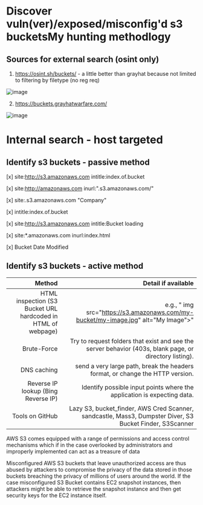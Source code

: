 # Discover vuln(ver)/exposed/misconfig'd s3 bucketsMy hunting methodlogy

## Sources for external search (osint only)

1. https://osint.sh/buckets/ - a little better than grayhat because not limited to filtering by filetype (no reg req) 

![image](https://github.com/ex16x41/bugbounty/assets/44981946/ef73ae2b-67e6-4e02-b418-0873517125a1)

2. https://buckets.grayhatwarfare.com/

![image](https://github.com/ex16x41/bugbounty/assets/44981946/f9c53007-c327-4d08-b0cc-3aa520ed650b)


# Internal search - host targeted 

## Identify s3 buckets - passive method 

[x] site:http://s3.amazonaws.com intitle:index.of.bucket

[x] site:http://amazonaws.com inurl:".s3.amazonaws.com/"

[x] site:.s3.amazonaws.com "Company"

[x] intitle:index.of.bucket

[x] site:http://s3.amazonaws.com intitle:Bucket loading

[x] site:*.amazonaws.com inurl:index.html

[x] Bucket Date Modified


## Identify s3 buckets - active method 

| Method | Detail if available|
|-----:|---------------:|
|    HTML inspection (S3 Bucket URL hardcoded in HTML of webpage) | e.g., " img src="https://s3.amazonaws.com/my-bucket/my-image.jpg" alt="My Image">"     |
|Brute-Force | Try to request folders that exist and see the server behavior (403s, blank page, or directory listing).  |  
|    DNS caching | send a very large path, break the headers format, or change the HTTP version.     |
| Reverse IP lookup (Bing Reverse IP) | Identify possible input points where the application is expecting data.  | 
|    Tools on GitHub |Lazy S3, bucket_finder, AWS Cred Scanner, sandcastle, Mass3, Dumpster Diver, S3 Bucket Finder, S3Scanner|




    


AWS S3 comes equipped with a range of permissions and access control mechanisms which if in the case overlooked by administrators and improperly implemented can act as a treasure of data

Misconfigured AWS S3 buckets that leave unauthorized access are thus abused by attackers to compromise the privacy of the data stored in those buckets breaching the privacy of millions of users around the world. If the case misconfigured S3 Bucket contains EC2 snapshot instances, then attackers might be able to retrieve the snapshot instance and then get security keys for the EC2 instance itself. 

